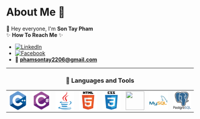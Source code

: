 # About Me 🔗

👋 Hey everyone, I'm **Son Tay Pham**   
✨ **How To Reach Me** ✨  

- [![LinkedIn](https://img.shields.io/badge/-LinkedIn-blue?logo=linkedin)](https://www.linkedin.com/in/son-tay-pham-3a4558334/)  
- [![Facebook](https://img.shields.io/badge/-Facebook-1877F2?logo=facebook&logoColor=white)](https://www.facebook.com/sontaypham226)  
- 📧 **phamsontay2206@gmail.com**  

---

<h3 align="center">🚀 Languages and Tools</h3>

<table align="center">
  <tr>
    <td align="center">
      <a href="https://cplusplus.com/" target="_blank">
        <img src="https://raw.githubusercontent.com/devicons/devicon/master/icons/cplusplus/cplusplus-original.svg" width="50" height="50"/><br>
      </a>
    </td>
    <td align="center">
      <a href="https://learn.microsoft.com/en-us/dotnet/csharp/" target="_blank">
        <img src="https://raw.githubusercontent.com/devicons/devicon/master/icons/csharp/csharp-original.svg" width="50" height="50"/><br>
      </a>
    </td>
    <td align="center">
      <a href="https://www.java.com/" target="_blank">
        <img src="https://raw.githubusercontent.com/devicons/devicon/master/icons/java/java-original.svg" width="50" height="50"/><br>
      </a>
    </td>
    <td align="center">
      <a href="https://developer.mozilla.org/en-US/docs/Web/HTML" target="_blank">
        <img src="https://raw.githubusercontent.com/devicons/devicon/master/icons/html5/html5-original-wordmark.svg" width="50" height="50"/><br>
      </a>
    </td>
    <td align="center">
      <a href="https://developer.mozilla.org/en-US/docs/Web/CSS" target="_blank">
        <img src="https://raw.githubusercontent.com/devicons/devicon/master/icons/css3/css3-original-wordmark.svg" width="50" height="50"/><br>
      </a>
    </td>
    <td align="center">
      <a href="https://www.microsoft.com/en-us/sql-server" target="_blank">
        <img src="https://www.svgrepo.com/show/303229/microsoft-sql-server-logo.svg" width="50" height="50"/><br>
      </a>
    </td>
    <td align="center">
      <a href="https://www.mysql.com/" target="_blank">
        <img src="https://raw.githubusercontent.com/devicons/devicon/master/icons/mysql/mysql-original-wordmark.svg" width="50" height="50"/><br>
      </a>
    </td>
    <td align="center">
      <a href="https://www.postgresql.org/" target="_blank">
        <img src="https://raw.githubusercontent.com/devicons/devicon/master/icons/postgresql/postgresql-original-wordmark.svg" width="50" height="50"/><br>
      </a>
    </td>
  </tr>
</table>
